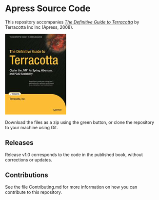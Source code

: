 # Apress Source Code

This repository accompanies [*The Definitive Guide to Terracotta*](http://www.apress.com/9781590599860) by Terracotta Inc Inc (Apress, 2008).

![Cover image](9781590599860.jpg)

Download the files as a zip using the green button, or clone the repository to your machine using Git.

## Releases

Release v1.0 corresponds to the code in the published book, without corrections or updates.

## Contributions

See the file Contributing.md for more information on how you can contribute to this repository.
